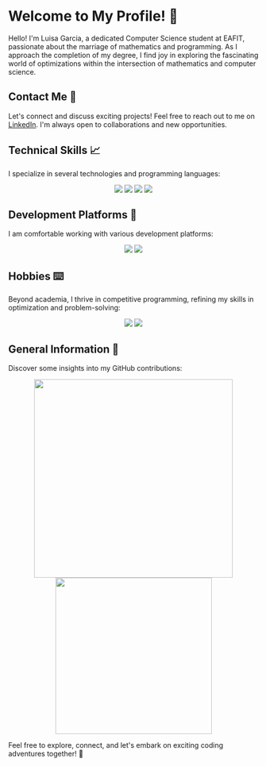# Welcome to My Profile! 👋

Hello! I'm Luisa Garcia, a dedicated Computer Science student at EAFIT, passionate about the marriage of mathematics and programming. As I approach the completion of my degree, I find joy in exploring the fascinating world of optimizations within the intersection of mathematics and computer science.

## Contact Me 📩

Let's connect and discuss exciting projects! Feel free to reach out to me on [LinkedIn](https://www.linkedin.com/in/luisa-garcia-aa5ab31a4/). I'm always open to collaborations and new opportunities.

## Technical Skills 📈

I specialize in several technologies and programming languages:

<div align="center" id="all">
    <img src="https://img.shields.io/badge/MySQL-005C84?style=for-the-badge&logo=mysql&logoColor=white"/>
    <img src="https://img.shields.io/badge/PostgreSQL-316192?style=for-the-badge&logo=postgresql&logoColor=white"/>
    <img src="https://img.shields.io/badge/Python-14354C?style=for-the-badge&logo=python&logoColor=white" />
    <img src="https://img.shields.io/badge/C%2B%2B-00599C?style=for-the-badge&logo=c%2B%2B&logoColor=white" />
</div>

## Development Platforms 📁

I am comfortable working with various development platforms:

<div align="center" id="platforms">
    <img src="https://img.shields.io/badge/Visual_Studio_Code-0078D4?style=for-the-badge&logo=visual%20studio%20code&logoColor=white"/>
    <img src="https://img.shields.io/badge/Spyder%20Ide-FF0000?style=for-the-badge&logo=spyder%20ide&logoColor=white"/>
</div>

## Hobbies ⌨️

Beyond academia, I thrive in competitive programming, refining my skills in optimization and problem-solving:

<div align="center" id="languages">
    <img src="https://img.shields.io/badge/Codeforces-445f9d?style=for-the-badge&logo=Codeforces&logoColor=white" />
    <img src="https://img.shields.io/badge/-LeetCode-FFA116?style=for-the-badge&logo=LeetCode&logoColor=black" />
</div>

## General Information 💾

Discover some insights into my GitHub contributions:

<div align="center" id="general">
    <img src="https://github-readme-stats.vercel.app/api?username=LuisaMG01&theme=blue-green" width="400" />
    <img src="https://github-readme-stats.vercel.app/api/top-langs/?username=LuisaMG01&theme=blue-green" width="315" />
</div>

Feel free to explore, connect, and let's embark on exciting coding adventures together! 🚀
